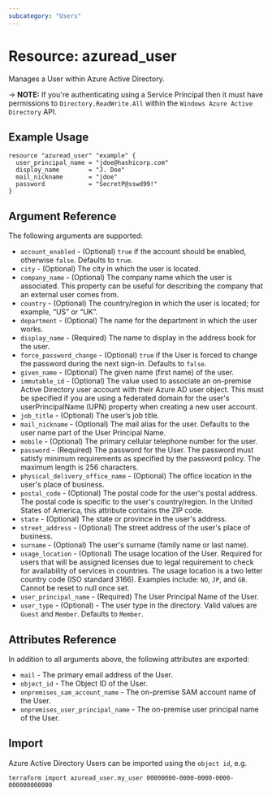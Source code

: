 ```yaml
---
subcategory: "Users"
---
```


# Resource: azuread_user

Manages a User within Azure Active Directory.

-> **NOTE:** If you're authenticating using a Service Principal then it must have permissions to `Directory.ReadWrite.All` within the `Windows Azure Active Directory` API.

## Example Usage

```hcl
resource "azuread_user" "example" {
  user_principal_name = "jdoe@hashicorp.com"
  display_name        = "J. Doe"
  mail_nickname       = "jdoe"
  password            = "SecretP@sswd99!"
}
```

## Argument Reference

The following arguments are supported:

* `account_enabled` - (Optional) `true` if the account should be enabled, otherwise `false`. Defaults to `true`.
* `city` - (Optional) The city in which the user is located.
* `company_name` - (Optional) The company name which the user is associated. This property can be useful for describing the company that an external user comes from.
* `country` - (Optional) The country/region in which the user is located; for example, “US” or “UK”.
* `department` - (Optional) The name for the department in which the user works.
* `display_name` - (Required) The name to display in the address book for the user.
* `force_password_change` - (Optional) `true` if the User is forced to change the password during the next sign-in. Defaults to `false`.
* `given_name` - (Optional) The given name (first name) of the user.
* `immutable_id` - (Optional) The value used to associate an on-premise Active Directory user account with their Azure AD user object. This must be specified if you are using a federated domain for the user's userPrincipalName (UPN) property when creating a new user account. 
* `job_title` - (Optional) The user’s job title.
* `mail_nickname` - (Optional) The mail alias for the user. Defaults to the user name part of the User Principal Name.
* `mobile` - (Optional) The primary cellular telephone number for the user.
* `password` - (Required) The password for the User. The password must satisfy minimum requirements as specified by the password policy. The maximum length is 256 characters.
* `physical_delivery_office_name` - (Optional) The office location in the user's place of business.
* `postal_code` - (Optional) The postal code for the user's postal address. The postal code is specific to the user's country/region. In the United States of America, this attribute contains the ZIP code.
* `state` - (Optional) The state or province in the user's address.
* `street_address` - (Optional) The street address of the user's place of business.
* `surname` - (Optional) The user's surname (family name or last name).
* `usage_location` - (Optional) The usage location of the User. Required for users that will be assigned licenses due to legal requirement to check for availability of services in countries. The usage location is a two letter country code (ISO standard 3166). Examples include: `NO`, `JP`, and `GB`. Cannot be reset to null once set. 
* `user_principal_name` - (Required) The User Principal Name of the User.
* `user_type` - (Optional) - The user type in the directory. Valid values are `Guest` and `Member`. Defaults to `Member`.

## Attributes Reference

In addition to all arguments above, the following attributes are exported:

* `mail` - The primary email address of the User.
* `object_id` - The Object ID of the User.
* `onpremises_sam_account_name` - The on-premise SAM account name of the User.
* `onpremises_user_principal_name` - The on-premise user principal name of the User.

## Import

Azure Active Directory Users can be imported using the `object id`, e.g.

```shell
terraform import azuread_user.my_user 00000000-0000-0000-0000-000000000000
```
